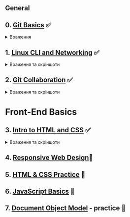 ## General
## 0.  [Git Basics](https://github.com/kottans/frontend/blob/2022_UA/tasks/git-intro.md) :white_check_mark:
 <details>
  <summary>Враження</summary>
  
  >   __,,,^._.^,,,__
  
  > Сподобалися лекції від Google. Цікавим і новим було порівняння команд command line і git (diff, patch), а також рекомендації щодо написання коммітів.

</details>

## 1.  [Linux CLI and Networking](https://github.com/kottans/frontend/blob/2022_UA/tasks/linux-cli-http.md) :white_check_mark:
 <details>
  <summary>Враження та скрiншоти</summary>

  > Сподобався курс з консольних команд, дуже наочний та добре структурований. Новим було | (планую використовувати в майбутньому) і такі команди як lpr, df і таке інше, які зараз зручніше виконувати через інтерфейс.

  ![quiz1](./task_linux_cli/screenshots/LS_quiz1.png)
  ![quiz2](./task_linux_cli/screenshots/LS_quiz2.png)
  ![quiz3](./task_linux_cli/screenshots/LS_quiz3.png)
  ![quiz4](./task_linux_cli/screenshots/LS_quiz4.png)

  > Освіжила у пам'яті заголовки та статуси запитів, дізналася про ws. У разі потреби розумітиму в який бік гуглити.
</details>

## 2.  [Git Collaboration](https://github.com/kottans/frontend/blob/2022_UA/tasks/git-collaboration.md) :white_check_mark:
 <details>
  <summary>Враження та скрiншоти</summary>

  > Поглибила свої знання про створення та роботу з гілками у git. Краще зрозуміла як працює rebase і що відбувається при відокремленні HEAD, цікавим і новим були переходи по коммітах за допомогою ^ та ~, деякі можливості додаткових аргументів для push, pull і fetch, а також cherry-pick, усе це й планую використовувати в подальшій роботі.

  ![Coursera - week 3](./task_git_collaboration/screenshots/Coursera_Git--Week_3.png)
  ![Coursera - week 4](./task_git_collaboration/screenshots/Coursera_Git--Week_4.png)
  ![LearnGitBranching - main](./task_git_collaboration/screenshots/LGB--Main_full.png)
  ![LearnGitBranching - remote](./task_git_collaboration/screenshots/LGB--Remote_full.png)
</details>

# Front-End Basics
## 3. [Intro to HTML and CSS](https://github.com/kottans/frontend/blob/2022_UA/tasks/html-css-intro.md) :white_check_mark:
 <details>
  <summary>Враження та скрiншоти</summary>

  > Новим були  `& nbsp;` - не зустрічала його раніше, тег `<embed>` для gif, можливість робити якірні посилання за допомогою атрибута name замість id.

  > Здивувала "нова" модель контенту, раніше думала, що розподілення на блокові та строкові елементи є актуальним, `:link ` для посилань.

  > Планую і надалі використовувати html та css, як і завжди).

  ![CodeCademy - HTML & CSS](./task_html_css_intro/screenshots/CC--HTML+CSS.png)
  ![Coursera - week 1](./task_html_css_intro/screenshots/Coursera_HTML--Week_1.png)
  ![Coursera - week 2](./task_html_css_intro/screenshots/Coursera_CSS--Week_2.png)

</details>

## 4. [Responsive Web Design](https://github.com/kottans/frontend/blob/2022_UA/tasks/html-css-responsive.md):black_square_button:
## 5. [HTML & CSS Practice](https://github.com/kottans/frontend/blob/2022_UA/tasks/html-css-popup.md) :black_square_button:
## 6. [JavaScript Basics](https://github.com/kottans/frontend/blob/2022_UA/tasks/js-basics.md) :black_square_button:
## 7. [Document Object Model](https://github.com/kottans/frontend/blob/2022_UA/tasks/js-dom.md) - practice :black_square_button:
